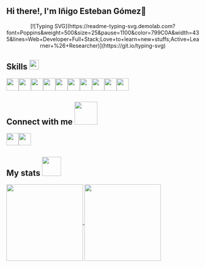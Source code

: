 ## Hi there!, I'm Iñigo Esteban Gómez👋

<!--
**inigoestebangomez/inigoestebangomez** is a ✨ _special_ ✨ repository because its `README.md` (this file) appears on your GitHub profile.
-->
<!--  -->
<p align="center">
  [![Typing SVG](https://readme-typing-svg.demolab.com?font=Poppins&weight=500&size=25&pause=1100&color=799C0A&width=435&lines=Web+Developer+Full+Stack;Love+to+learn+new+stuffs;Active+Learner+%26+Researcher)](https://git.io/typing-svg)
</p>
<h2> Skills  <img src = "https://media2.giphy.com/media/QssGEmpkyEOhBCb7e1/giphy.gif?cid=ecf05e47a0n3gi1bfqntqmob8g9aid1oyj2wr3ds3mg700bl&rid=giphy.gif" width = 25px> </h2>
<div style="display: flex; flex-wrap: wrap;">
<img width ='32px' src ='https://raw.githubusercontent.com/rahulbanerjee26/githubAboutMeGenerator/main/icons/css.svg'>
<img width ='32px' src ='https://raw.githubusercontent.com/rahulbanerjee26/githubAboutMeGenerator/main/icons/html.svg'>
<img width ='32px' src ='https://raw.githubusercontent.com/rahulbanerjee26/githubAboutMeGenerator/main/icons/javascript.svg'>
<img width ='32px' src ='https://raw.githubusercontent.com/rahulbanerjee26/githubAboutMeGenerator/main/icons/reactjs.svg'>
<img width ='32px' src ='https://github.com/rahulbanerjee26/githubProfileReadmeGenerator/blob/main/icons/bootstrap.svg'>
<img width ='32px' src ='https://github.com/rahulbanerjee26/githubProfileReadmeGenerator/blob/main/icons/swift.svg'>
<img width ='32px' src ='https://github.com/rahulbanerjee26/githubProfileReadmeGenerator/blob/main/icons/nodejs.svg'>
<img width ='32px' src ='https://github.com/rahulbanerjee26/githubProfileReadmeGenerator/blob/main/icons/express.svg'>
<img width ='32px' src ='https://github.com/rahulbanerjee26/githubProfileReadmeGenerator/blob/main/icons/mongodb.svg'>
<img width ='32px' src ='https://github.com/rahulbanerjee26/githubProfileReadmeGenerator/blob/main/icons/postman.svg'>
</div>

<h2> Connect with me <img src='https://raw.githubusercontent.com/ShahriarShafin/ShahriarShafin/main/Assets/handshake.gif' width="60px"> </h2>
<div style="display: flex; flex-wrap: wrap;">
<a href = 'https://www.linkedin.com/in/inigo-esteban-gomez/'> <img width = '32px' src="https://raw.githubusercontent.com/rahulbanerjee26/githubAboutMeGenerator/main/icons/linked-in-alt.svg"/></a> 
<a href = 'https://www.github.com/inigoestebangomez'> <img width = '32px' src="https://raw.githubusercontent.com/rahulbanerjee26/githubAboutMeGenerator/main/icons/github.svg"/></a>
</div>


<h2> My stats <img src='https://static.wixstatic.com/media/d87744_96d5f56a3fe945e2a0c8afe20868d896~mv2.gif' width="50px"> </h2>

<a href="https://github.com/anuraghazra/github-readme-stats">
  <img height=200 align="center" src="https://github-readme-stats.vercel.app/api?username=inigoestebangomez&show_icons=true&theme=transparent&rank_icon=github" />
</a>
<a href="https://github.com/anuraghazra/convoychat">
  <img height=200 align="center" src="https://github-readme-stats.vercel.app/api/top-langs?username=inigoestebangomez&layout=compact&langs_count=8&card_width=320" />
</a>

<br>
